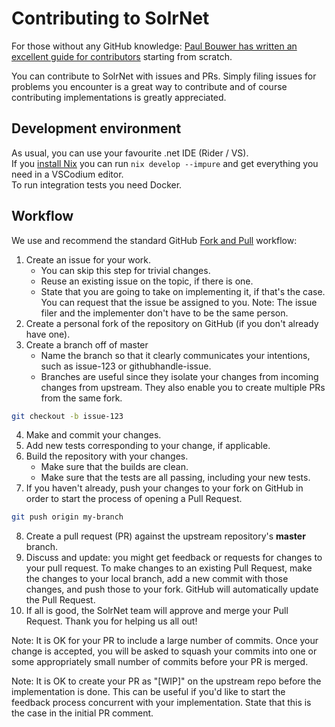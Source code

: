 Contributing to SolrNet
=======================

For those without any GitHub knowledge: [Paul Bouwer has written an excellent guide for contributors](http://blog.paulbouwer.com/2010/12/27/git-github-and-an-open-source-net-project-introduction/) starting from scratch.  

You can contribute to SolrNet with issues and PRs. Simply filing issues for problems you encounter is a great way to contribute and of course contributing implementations is greatly appreciated.

## Development environment

As usual, you can use your favourite .net IDE (Rider / VS).<br>
If you [install Nix](https://github.com/DeterminateSystems/nix-installer/blob/main/README.md) you can run `nix develop --impure` and get everything you need in a VSCodium editor.<br>
To run integration tests you need Docker. 


## Workflow

We use and recommend the standard GitHub [Fork and Pull](https://gist.github.com/Chaser324/ce0505fbed06b947d962]) workflow:

1. Create an issue for your work. 
    - You can skip this step for trivial changes.
    - Reuse an existing issue on the topic, if there is one.
    - State that you are going to take on implementing it, if that's the case. You can request that the issue be assigned to you. Note: The issue filer and the implementer don't have to be the same person.
2. Create a personal fork of the repository on GitHub (if you don't already have one).
3. Create a branch off of master 
    - Name the branch so that it clearly communicates your intentions, such as issue-123 or githubhandle-issue. 
    - Branches are useful since they isolate your changes from incoming changes from upstream. They also enable you to create multiple PRs from the same fork.

``` bash
git checkout -b issue-123
```

4. Make and commit your changes.
5. Add new tests corresponding to your change, if applicable.
6. Build the repository with your changes.
    - Make sure that the builds are clean.
    - Make sure that the tests are all passing, including your new tests.
7. If you haven't already, push your changes to your fork on GitHub in order to start the process of opening a Pull Request.
``` bash
git push origin my-branch
```
8. Create a pull request (PR) against the upstream repository's **master** branch.
9. Discuss and update: you might get feedback or requests for changes to your pull request.  To make changes to an existing Pull Request, make the changes to your local branch, add a new commit with those changes, and push those to your fork. GitHub will automatically update the Pull Request.
10. If all is good, the SolrNet team will approve and merge your Pull Request. Thank you for helping us all out!

Note: It is OK for your PR to include a large number of commits. Once your change is accepted, you will be asked to squash your commits into one or some appropriately small number of commits before your PR is merged.

Note: It is OK to create your PR as "[WIP]" on the upstream repo before the implementation is done. This can be useful if you'd like to start the feedback process concurrent with your implementation. State that this is the case in the initial PR comment.
